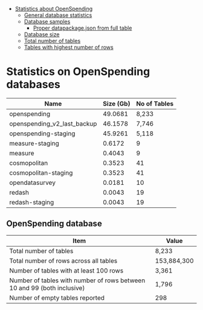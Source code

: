 - [Statistics about OpenSpending](#statistics-about-openspending)
  - [General database statistics](#general-database-statistics)
  - [Database samples](#database-samples)
    - [Proper datapackage.json from full table](#proper-datapackagejson-from-full-table)
  - [Database size](#database-size)
  - [Total number of tables](#total-number-of-tables)
  - [Tables with highest number of rows](#tables-with-highest-number-of-rows)

# Statistics on OpenSpending databases

| Name                        | Size (Gb) | No of Tables |
| --------------------------- | --------- | ------------ |
| openspending                | 49.0681   | 8,233        |
| openspending_v2_last_backup | 46.1578   | 7,746        |
| openspending-staging        | 45.9261   | 5,118        |
| measure-staging             | 0.6172    | 9            |
| measure                     | 0.4043    | 9            |
| cosmopolitan                | 0.3523    | 41           |
| cosmopolitan-staging        | 0.3523    | 41           |
| opendatasurvey              | 0.0181    | 10           |
| redash                      | 0.0043    | 19           |
| redash-staging              | 0.0043    | 19           |

## OpenSpending database

| Item                                                                    | Value       |
| ----------------------------------------------------------------------- | ----------- |
| Total number of tables                                                  | 8,233       |
| Total number of rows across all tables                                  | 153,884,300 |
| Number of tables with at least 100 rows                                 | 3,361       |
| Number of tables with number of rows between 10 and 99 (both inclusive) | 1,796       |
| Number of empty tables reported                                         | 298         |
